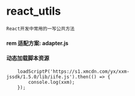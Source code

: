 # react_utils
    React开发中常用的一写公共方法


#### rem 适配方案: adapter.js 

#### 动态加载脚本资源
```
    loadScriptP('https://s1.xmcdn.com/yx/xxm-jssdk/1.5.0/lib/iife.js').then(() => {
        console.log(xxm);
    });
```

